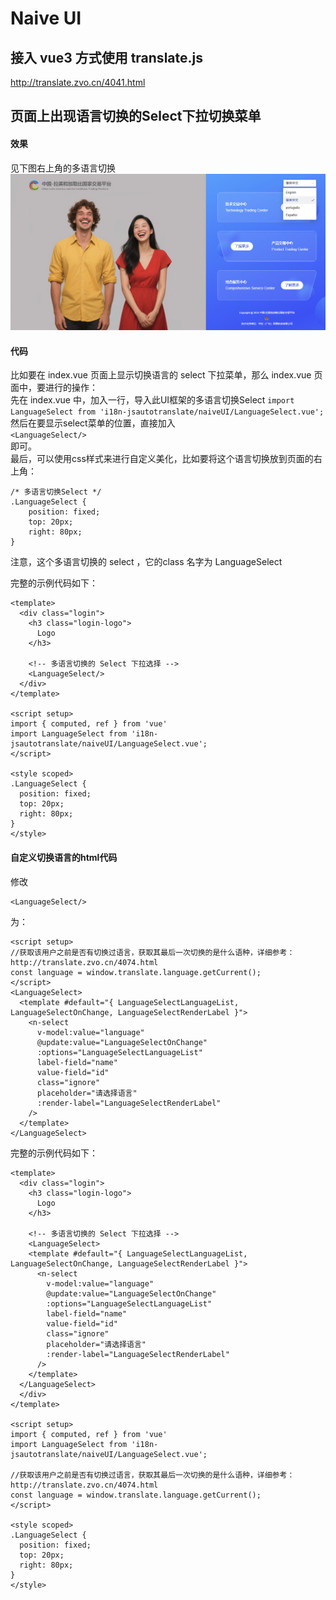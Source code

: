 # Naive UI

## 接入 vue3 方式使用 translate.js
http://translate.zvo.cn/4041.html

## 页面上出现语言切换的Select下拉切换菜单

#### 效果
见下图右上角的多语言切换  
![](./resource/preview.png)

#### 代码

比如要在 index.vue 页面上显示切换语言的 select 下拉菜单，那么 index.vue 页面中，要进行的操作：  
先在 index.vue 中，加入一行，导入此UI框架的多语言切换Select 
````import LanguageSelect from 'i18n-jsautotranslate/naiveUI/LanguageSelect.vue';````  
然后在要显示select菜单的位置，直接加入  
````<LanguageSelect/>````  
即可。  
最后，可以使用css样式来进行自定义美化，比如要将这个语言切换放到页面的右上角：
````
/* 多语言切换Select */
.LanguageSelect {
	position: fixed;
	top: 20px;
	right: 80px;
}
````
注意，这个多语言切换的 select ，它的class 名字为 LanguageSelect  

完整的示例代码如下：
````
<template>
  <div class="login">
    <h3 class="login-logo">
      Logo
    </h3>

    <!-- 多语言切换的 Select 下拉选择 -->
    <LanguageSelect/>
  </div>
</template>

<script setup>
import { computed, ref } from 'vue'
import LanguageSelect from 'i18n-jsautotranslate/naiveUI/LanguageSelect.vue';
</script>

<style scoped>
.LanguageSelect {
  position: fixed;
  top: 20px;
  right: 80px;
}
</style>
````

#### 自定义切换语言的html代码
修改
````
<LanguageSelect/>
````
为：
````
<script setup>
//获取该用户之前是否有切换过语言，获取其最后一次切换的是什么语种，详细参考： http://translate.zvo.cn/4074.html
const language = window.translate.language.getCurrent(); 
</script>
<LanguageSelect>
  <template #default="{ LanguageSelectLanguageList, LanguageSelectOnChange, LanguageSelectRenderLabel }">
    <n-select
      v-model:value="language"
      @update:value="LanguageSelectOnChange"
      :options="LanguageSelectLanguageList"
      label-field="name"
      value-field="id"
      class="ignore"
      placeholder="请选择语言"
      :render-label="LanguageSelectRenderLabel"
    />
  </template>
</LanguageSelect>
````

完整的示例代码如下：
````
<template>
  <div class="login">
    <h3 class="login-logo">
      Logo
    </h3>

    <!-- 多语言切换的 Select 下拉选择 -->
    <LanguageSelect>
    <template #default="{ LanguageSelectLanguageList, LanguageSelectOnChange, LanguageSelectRenderLabel }">
      <n-select
        v-model:value="language"
        @update:value="LanguageSelectOnChange"
        :options="LanguageSelectLanguageList"
        label-field="name"
        value-field="id"
        class="ignore"
        placeholder="请选择语言"
        :render-label="LanguageSelectRenderLabel"
      />
    </template>
  </LanguageSelect>
  </div>
</template>

<script setup>
import { computed, ref } from 'vue'
import LanguageSelect from 'i18n-jsautotranslate/naiveUI/LanguageSelect.vue';

//获取该用户之前是否有切换过语言，获取其最后一次切换的是什么语种，详细参考： http://translate.zvo.cn/4074.html
const language = window.translate.language.getCurrent(); 
</script>

<style scoped>
.LanguageSelect {
  position: fixed;
  top: 20px;
  right: 80px;
}
</style>
````
